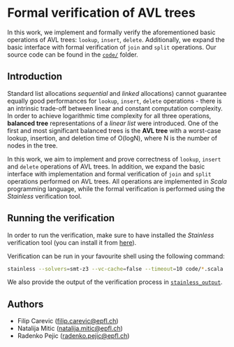 # Formal verification of AVL trees
In this work, we implement and formally verify the aforementioned basic operations of AVL trees: `lookup`, `insert`, `delete`. Additionally, we expand the basic interface with formal verification of `join` and `split` operations. Our source code can be found in the [`code/`](code/) folder.

## Introduction
Standard list allocations _sequential_ and _linked_ allocations) cannot guarantee equally good performances for `lookup`, `insert`, `delete` operations - there is an intrinsic trade-off between linear and constant computation complexity. In order to achieve logarithmic time complexity for all three operations, **balanced tree** representations of a _linear list_ were introduced. One of the first and most significant balanced trees is the **AVL tree** with a worst-case lookup, insertion, and deletion time of O(logN), where N is the number of nodes in the tree. 

In this work, we aim to implement and prove correctness of `lookup`, `insert` and `delete` operations of AVL trees. In addition, we expand the basic interface with implementation and formal verification of `join` and `split` operations performed on AVL trees. All operations are implemented in _Scala_ programming language, while the formal verification is performed using the _Stainless_ verification tool. 

## Running the verification
In order to run the verification, make sure to have installed the _Stainless_ verification tool (you can install it from [here](https://github.com/epfl-lara/stainless)).

Verification can be run in your favourite shell using the following command:

```sh
stainless --solvers=smt-z3 --vc-cache=false --timeout=10 code/*.scala
```

We also provide the output of the verification process in [`stainless_output`](stainless_output.txt).

## Authors
- Filip Carevic (filip.carevic@epfl.ch)
- Natalija Mitic (natalija.mitic@epfl.ch)
- Radenko Pejic (radenko.pejic@epfl.ch)